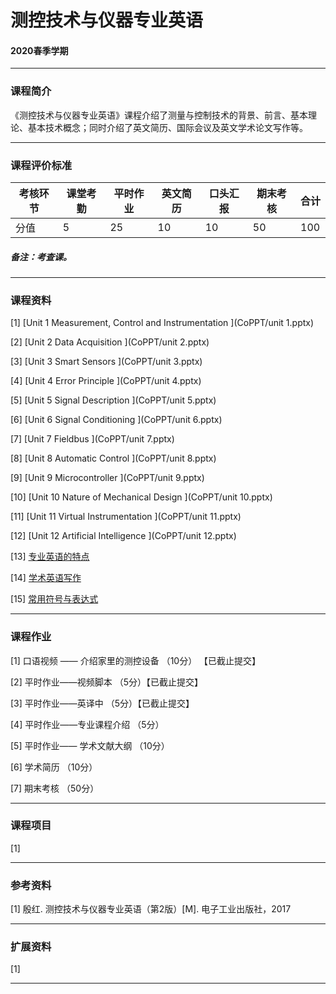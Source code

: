 # 测控技术与仪器专业英语

#### 2020春季学期

---

### 课程简介

《测控技术与仪器专业英语》课程介绍了测量与控制技术的背景、前言、基本理论、基本技术概念；同时介绍了英文简历、国际会议及英文学术论文写作等。

---

### 课程评价标准

|考核环节 | 课堂考勤 | 平时作业 | 英文简历 | 口头汇报 |期末考核|合计|
|---|---|---|---|---|---|---|
|分值| 5| 25|10|10|50|100|



##### 备注：考查课。 

---

### 课程资料

[1] [Unit 1 Measurement, Control and Instrumentation ](CoPPT/unit 1.pptx)

[2] [Unit 2 Data Acquisition ](CoPPT/unit 2.pptx)

[3] [Unit 3 Smart Sensors ](CoPPT/unit 3.pptx)

[4] [Unit 4 Error Principle ](CoPPT/unit 4.pptx)

[5] [Unit 5 Signal Description ](CoPPT/unit 5.pptx)

[6] [Unit 6 Signal Conditioning ](CoPPT/unit 6.pptx)

[7] [Unit 7 Fieldbus ](CoPPT/unit 7.pptx)

[8] [Unit 8 Automatic Control ](CoPPT/unit 8.pptx)

[9] [Unit 9 Microcontroller ](CoPPT/unit 9.pptx)

[10] [Unit 10 Nature of Mechanical Design ](CoPPT/unit 10.pptx)

[11] [Unit 11 Virtual Instrumentation ](CoPPT/unit 11.pptx)

[12] [Unit 12 Artificial Intelligence ](CoPPT/unit 12.pptx)

[13] [专业英语的特点 ](Material/专业英语的特点.pdf)

[14] [学术英语写作 ](Material/学术英语写作.pdf)

[15] [常用符号与表达式 ](Material/常用符号与表达式.pdf)



---

### 课程作业

[1]  口语视频 —— 介绍家里的测控设备      （10分） 【已截止提交】

[2]  平时作业——视频脚本     （5分）【已截止提交】

[3]  平时作业——英译中        （5分）【已截止提交】

[4]  平时作业——专业课程介绍    （5分）

[5]  平时作业—— 学术文献大纲   （10分）

[6]  学术简历  （10分）

[7]  期末考核   （50分）

---

### 课程项目

[1]  


---

### 参考资料

[1] 殷红. 测控技术与仪器专业英语（第2版）[M]. 电子工业出版社，2017


---

### 扩展资料

[1] 


---
